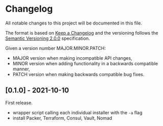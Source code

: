 # Changelog

All notable changes to this project will be documented in this file.

The format is based on [Keep a Changelog](http://keepachangelog.com/en/1.0.0/) and the versioning follows the [Semantic Versioning 2.0.0](https://semver.org/) specification.

Given a version number MAJOR.MINOR.PATCH:

- MAJOR version when making incompatible API changes,
- MINOR version when adding functionality in a backwards compatible manner,
- PATCH version when making backwards compatible bug fixes.

## [0.1.0] - 2021-10-10

First release.

- wrapper script calling each individual installer with the `-a` flag
- install Packer, Terraform, Consul, Vault, Nomad
